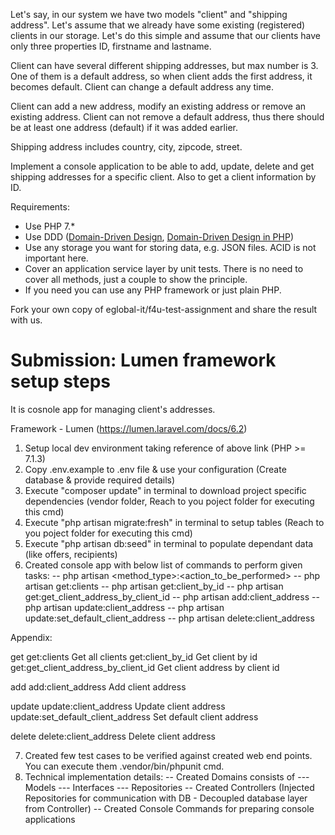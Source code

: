 Let's say, in our system we have two models "client" and "shipping address". Let's assume that we already have some existing (registered) clients in our storage. Let's do this simple and assume that our clients have only three properties ID, firstname and lastname.

Client can have several different shipping addresses, but max number is 3. One of them is a default address, so when client adds the first address, it becomes default. Client can change a default address any time.

Client can add a new address, modify an existing address or remove an existing address. Client can not remove a default address, thus there should be at least one address (default) if it was added earlier.

Shipping address includes country, city, zipcode, street.

Implement a console application to be able to add, update, delete and get shipping addresses for a specific client. Also to get a client information by ID.

Requirements: 
- 	Use PHP 7.*
- 	Use DDD ([Domain-Driven Design](https://www.amazon.com/exec/obidos/ASIN/0321125215/domainlanguag-20 "Domain-Driven Design"), [Domain-Driven Design in PHP](https://leanpub.com/ddd-in-php "Domain-Driven Design in PHP"))
- 	Use any storage you want for storing data, e.g. JSON files. ACID is not important here.
- 	Cover an application service layer by unit tests. There is no need to cover all methods, just a couple to show the principle.
- 	If you need you can use any PHP framework or just plain PHP.

Fork your own copy of eglobal-it/f4u-test-assignment and share the result with us.


# Submission: Lumen framework setup steps
It is cosnole app for managing client's addresses.

Framework - Lumen (https://lumen.laravel.com/docs/6.2)
1) Setup local dev environment taking reference of above link (PHP >= 7.1.3)
2) Copy .env.example to .env file & use your configuration (Create database & provide required details)
3) Execute "composer update" in terminal to download project specific dependencies (vendor folder, Reach to you poject folder for executing this cmd)
4) Execute "php artisan migrate:fresh" in terminal to setup tables (Reach to you poject folder for executing this cmd)
5) Execute "php artisan db:seed" in terminal to populate dependant data (like offers, recipients)
6) Created console app with below list of commands to perform given tasks:
-- php artisan <method_type>:<action_to_be_performed>
-- php artisan get:clients
-- php artisan get:client_by_id
-- php artisan get:get_client_address_by_client_id
-- php artisan add:client_address
-- php artisan update:client_address
-- php artisan update:set_default_client_address
-- php artisan delete:client_address

Appendix:

get
  get:clients                          Get all clients
  get:client_by_id                     Get client by id
  get:get_client_address_by_client_id  Get client address by client id

add
  add:client_address                   Add client address

update
  update:client_address                Update client address
  update:set_default_client_address    Set default client address

delete
  delete:client_address                Delete client address

7) Created few test cases to be verified against created web end points. You can execute them .vendor/bin/phpunit cmd.
8) Technical implementation details:
-- Created Domains consists of
--- Models
--- Interfaces
--- Repositories
-- Created Controllers (Injected Repositories for communication with DB - Decoupled database layer from Controller)
-- Created Console Commands for preparing console applications